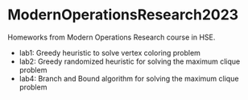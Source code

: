 # ModernOperationsResearch2023
Homeworks from Modern Operations Research course in HSE.
- lab1: Greedy heuristic to solve vertex coloring problem
- lab2: Greedy randomized heuristic for solving the maximum clique problem
- lab4: Branch and Bound algorithm for solving the maximum clique problem
